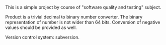 This is a simple project by course of "software quality and testing" subject.

Product is a trivial decimal to binary number converter.
The binary representation of number is not wider than 64 bits. Conversion of negative values should be provided as well.

Version control system: subversion.